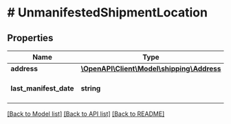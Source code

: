 # # UnmanifestedShipmentLocation

## Properties

Name | Type | Description | Notes
------------ | ------------- | ------------- | -------------
**address** | [**\OpenAPI\Client\Model\shipping\Address**](Address.md) |  | [optional]
**last_manifest_date** | **string** | Its Last Manifest Date. | [optional]

[[Back to Model list]](../../README.md#models) [[Back to API list]](../../README.md#endpoints) [[Back to README]](../../README.md)
